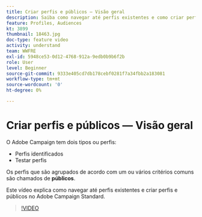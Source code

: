 ```yaml
---
title: Criar perfis e públicos — Visão geral
description: Saiba como navegar até perfis existentes e como criar perfis e públicos.
feature: Profiles, Audiences
kt: 3899
thumbnail: 18463.jpg
doc-type: feature video
activity: understand
team: WWFRE
exl-id: 5948ce53-0d12-4768-912a-9edb0b9b6f2b
role: User
level: Beginner
source-git-commit: 9333e405cd7db178cebf0281f7a34fbb2a183081
workflow-type: tm+mt
source-wordcount: '0'
ht-degree: 0%

---
```


# Criar perfis e públicos — Visão geral

O Adobe Campaign tem dois tipos ou perfis:

* Perfis identificados
* Testar perfis

Os perfis que são agrupados de acordo com um ou vários critérios comuns são chamados de **públicos**.

Este vídeo explica como navegar até perfis existentes e criar perfis e públicos no Adobe Campaign Standard.

>[!VIDEO](https://video.tv.adobe.com/v/18463/?quality=12)
